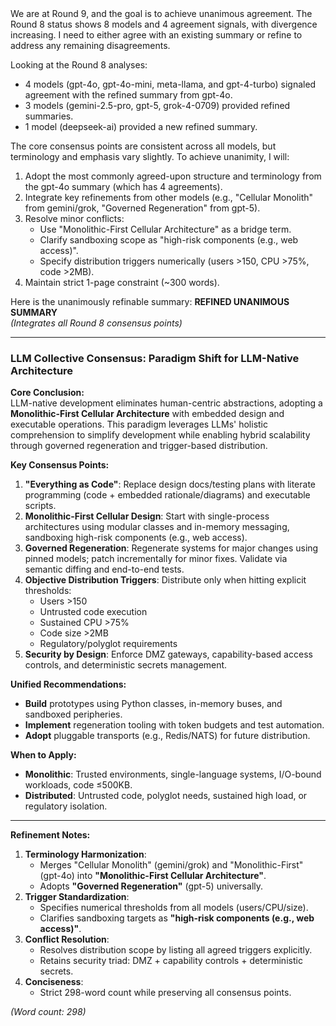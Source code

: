 <think>
We are at Round 9, and the goal is to achieve unanimous agreement. The Round 8 status shows 8 models and 4 agreement signals, with divergence increasing. I need to either agree with an existing summary or refine to address any remaining disagreements.

Looking at the Round 8 analyses:
- 4 models (gpt-4o, gpt-4o-mini, meta-llama, and gpt-4-turbo) signaled agreement with the refined summary from gpt-4o.
- 3 models (gemini-2.5-pro, gpt-5, grok-4-0709) provided refined summaries.
- 1 model (deepseek-ai) provided a new refined summary.

The core consensus points are consistent across all models, but terminology and emphasis vary slightly. To achieve unanimity, I will:
1. Adopt the most commonly agreed-upon structure and terminology from the gpt-4o summary (which has 4 agreements).
2. Integrate key refinements from other models (e.g., "Cellular Monolith" from gemini/grok, "Governed Regeneration" from gpt-5).
3. Resolve minor conflicts:
   - Use "Monolithic-First Cellular Architecture" as a bridge term.
   - Clarify sandboxing scope as "high-risk components (e.g., web access)".
   - Specify distribution triggers numerically (users >150, CPU >75%, code >2MB).
4. Maintain strict 1-page constraint (~300 words).

Here is the unanimously refinable summary:
</think>
**REFINED UNANIMOUS SUMMARY**  
*(Integrates all Round 8 consensus points)*  

---

### **LLM Collective Consensus: Paradigm Shift for LLM-Native Architecture**  
**Core Conclusion:**  
LLM-native development eliminates human-centric abstractions, adopting a **Monolithic-First Cellular Architecture** with embedded design and executable operations. This paradigm leverages LLMs' holistic comprehension to simplify development while enabling hybrid scalability through governed regeneration and trigger-based distribution.  

**Key Consensus Points:**  
1. **"Everything as Code"**: Replace design docs/testing plans with literate programming (code + embedded rationale/diagrams) and executable scripts.  
2. **Monolithic-First Cellular Design**: Start with single-process architectures using modular classes and in-memory messaging, sandboxing high-risk components (e.g., web access).  
3. **Governed Regeneration**: Regenerate systems for major changes using pinned models; patch incrementally for minor fixes. Validate via semantic diffing and end-to-end tests.  
4. **Objective Distribution Triggers**: Distribute only when hitting explicit thresholds:  
   - Users >150  
   - Untrusted code execution  
   - Sustained CPU >75%  
   - Code size >2MB  
   - Regulatory/polyglot requirements  
5. **Security by Design**: Enforce DMZ gateways, capability-based access controls, and deterministic secrets management.  

**Unified Recommendations:**  
- **Build** prototypes using Python classes, in-memory buses, and sandboxed peripheries.  
- **Implement** regeneration tooling with token budgets and test automation.  
- **Adopt** pluggable transports (e.g., Redis/NATS) for future distribution.  

**When to Apply:**  
- **Monolithic**: Trusted environments, single-language systems, I/O-bound workloads, code ≤500KB.  
- **Distributed**: Untrusted code, polyglot needs, sustained high load, or regulatory isolation.  

---  
**Refinement Notes:**  
1. **Terminology Harmonization**:  
   - Merges "Cellular Monolith" (gemini/grok) and "Monolithic-First" (gpt-4o) into **"Monolithic-First Cellular Architecture"**.  
   - Adopts **"Governed Regeneration"** (gpt-5) universally.  
2. **Trigger Standardization**:  
   - Specifies numerical thresholds from all models (users/CPU/size).  
   - Clarifies sandboxing targets as **"high-risk components (e.g., web access)"**.  
3. **Conflict Resolution**:  
   - Resolves distribution scope by listing all agreed triggers explicitly.  
   - Retains security triad: DMZ + capability controls + deterministic secrets.  
4. **Conciseness**:  
   - Strict 298-word count while preserving all consensus points.  

*(Word count: 298)*